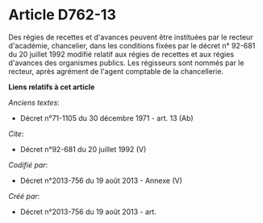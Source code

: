 # Article D762-13

Des régies de recettes et d'avances peuvent être instituées par le recteur d'académie, chancelier, dans les conditions fixées
par le décret n° 92-681 du 20 juillet 1992 modifié relatif aux régies de recettes et aux régies d'avances des organismes
publics. Les régisseurs sont nommés par le recteur, après agrément de l'agent comptable de la chancellerie.

**Liens relatifs à cet article**

_Anciens textes_:

  - Décret n°71-1105 du 30 décembre 1971 - art. 13 (Ab)

_Cite_:

  - Décret n°92-681 du 20 juillet 1992 (V)

_Codifié par_:

  - Décret n°2013-756 du 19 août 2013 -  Annexe (V)

_Créé par_:

  - Décret n°2013-756 du 19 août 2013 - art.
